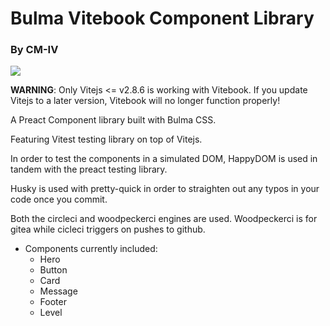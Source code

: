# Bulma Vitebook Component Library

### By CM-IV

![](https://ci.civdev.xyz/api/badges/CM-IV/bulma-vitebook/status.svg)

**WARNING**: Only Vitejs <= v2.8.6 is working with Vitebook. If you update Vitejs to a later version, Vitebook will no longer function properly!

A Preact Component library built with Bulma CSS.

Featuring Vitest testing library on top of Vitejs.

In order to test the components in a simulated DOM, HappyDOM is used in tandem with
the preact testing library.

Husky is used with pretty-quick in order to straighten out any typos in your code once you commit.

Both the circleci and woodpeckerci engines are used. Woodpeckerci is for gitea while cicleci triggers on pushes to github.

- Components currently included:
  - Hero
  - Button
  - Card
  - Message
  - Footer
  - Level
